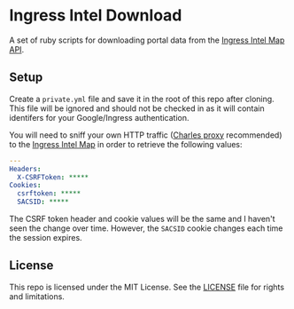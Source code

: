 # Ingress Intel Download

A set of ruby scripts for downloading portal data from the [Ingress Intel Map API]().

## Setup

Create a `private.yml` file and save it in the root of this repo after cloning. This file will be ignored and should not be checked in as it will contain identifers for your Google/Ingress authentication.

You will need to sniff your own HTTP traffic ([Charles proxy](https://www.charlesproxy.com/) recommended) to the [Ingress Intel Map](https://www.ingress.com/intel/) in order to retrieve the following values:

```yaml
---
Headers:
  X-CSRFToken: *****
Cookies:
  csrftoken: *****
  SACSID: *****
```

The CSRF token header and cookie values will be the same and I haven't seen the change over time. However, the `SACSID` cookie changes each time the session expires.

## License

This repo is licensed under the MIT License. See the [LICENSE](LICENSE.md) file for rights and limitations.

